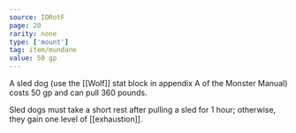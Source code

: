 ```yaml
---
source: IDRotF
page: 20
rarity: none
type: ['mount']
tag: item/mundane
value: 50 gp
---
```


A sled dog (use the [[Wolf]] stat block in appendix A of the Monster Manual) costs 50 gp and can pull 360 pounds.

Sled dogs must take a short rest after pulling a sled for 1 hour; otherwise, they gain one level of [[exhaustion]].

